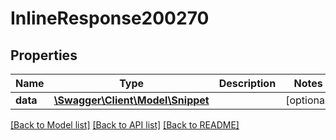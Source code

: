 # InlineResponse200270

## Properties
Name | Type | Description | Notes
------------ | ------------- | ------------- | -------------
**data** | [**\Swagger\Client\Model\Snippet**](Snippet.md) |  | [optional] 

[[Back to Model list]](../../README.md#documentation-for-models) [[Back to API list]](../../README.md#documentation-for-api-endpoints) [[Back to README]](../../README.md)

